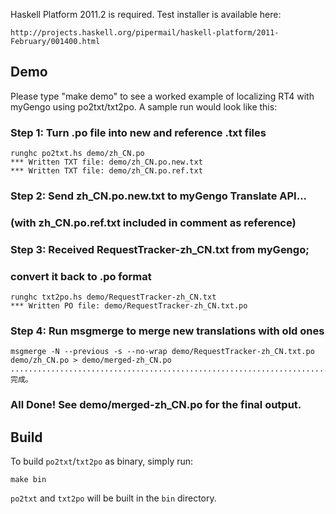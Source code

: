 Haskell Platform 2011.2 is required.  Test installer is available here:

    http://projects.haskell.org/pipermail/haskell-platform/2011-February/001400.html

Demo
--------

Please type "make demo" to see a worked example of localizing RT4 with myGengo using po2txt/txt2po.
A sample run would look like this:

### Step 1: Turn .po file into new and reference .txt files
    runghc po2txt.hs demo/zh_CN.po
    *** Written TXT file: demo/zh_CN.po.new.txt
    *** Written TXT file: demo/zh_CN.po.ref.txt

### Step 2: Send zh_CN.po.new.txt to myGengo Translate API...
###        (with zh_CN.po.ref.txt included in comment as reference)

### Step 3: Received RequestTracker-zh_CN.txt from myGengo;
###         convert it back to .po format
    runghc txt2po.hs demo/RequestTracker-zh_CN.txt
    *** Written PO file: demo/RequestTracker-zh_CN.txt.po

### Step 4: Run msgmerge to merge new translations with old ones
    msgmerge -N --previous -s --no-wrap demo/RequestTracker-zh_CN.txt.po demo/zh_CN.po > demo/merged-zh_CN.po
    ................................................................................................................................................................................................................................................................................... 完成。

### All Done! See demo/merged-zh_CN.po for the final output.


Build
-----
To build `po2txt`/`txt2po` as binary, simply run:

    make bin

`po2txt` and `txt2po` will be built in the `bin` directory.
